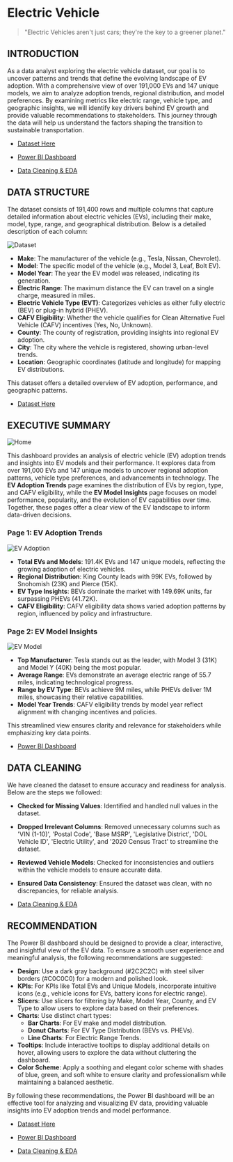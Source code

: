 # Electric Vehicle 

> "Electric Vehicles aren't just cars; they're the key to a greener planet."

## INTRODUCTION

As a data analyst exploring the electric vehicle dataset, our goal is to uncover patterns and trends that define the evolving landscape of EV adoption. With a comprehensive view of over 191,000 EVs and 147 unique models, we aim to analyze adoption trends, regional distribution, and model preferences. By examining metrics like electric range, vehicle type, and geographic insights, we will identify key drivers behind EV growth and provide valuable recommendations to stakeholders. This journey through the data will help us understand the factors shaping the transition to sustainable transportation.

- [Dataset Here](https://github.com/NishaChandila/Electric-Vehicle-EDA-/blob/main/Electric_Vehicle_Population_Data.csv)

- [Power BI Dashboard](https://github.com/NishaChandila/Electric-Vehicle-EDA-/blob/main/Electric-Vehicle-Dashboard.pdf)

- [Data Cleaning & EDA](https://github.com/NishaChandila/Electric-Vehicle-EDA-/blob/main/electric-vehicle-eda.ipynb)

## DATA STRUCTURE

The dataset consists of 191,400 rows and multiple columns that capture detailed information about electric vehicles (EVs), including their make, model, type, range, and geographical distribution. Below is a detailed description of each column:

![Dataset](https://github.com/NishaChandila/project-assets/blob/main/electric-dataset.PNG)

- **Make**: The manufacturer of the vehicle (e.g., Tesla, Nissan, Chevrolet).
- **Model**: The specific model of the vehicle (e.g., Model 3, Leaf, Bolt EV).
- **Model Year**: The year the EV model was released, indicating its generation.
- **Electric Range**: The maximum distance the EV can travel on a single charge, measured in miles.
- **Electric Vehicle Type (EVT)**: Categorizes vehicles as either fully electric (BEV) or plug-in hybrid (PHEV).
- **CAFV Eligibility**: Whether the vehicle qualifies for Clean Alternative Fuel Vehicle (CAFV) incentives (Yes, No, Unknown).
- **County**: The county of registration, providing insights into regional EV adoption.
- **City**: The city where the vehicle is registered, showing urban-level trends.
- **Location**: Geographic coordinates (latitude and longitude) for mapping EV distributions.

This dataset offers a detailed overview of EV adoption, performance, and geographic patterns.

- [Dataset Here](https://github.com/NishaChandila/Electric-Vehicle-EDA-/blob/main/Electric_Vehicle_Population_Data.csv)

## EXECUTIVE SUMMARY

![Home](https://github.com/NishaChandila/project-assets/blob/main/electric1.PNG)

This dashboard provides an analysis of electric vehicle (EV) adoption trends and insights into EV models and their performance. It explores data from over 191,000 EVs and 147 unique models to uncover regional adoption patterns, vehicle type preferences, and advancements in technology. The **EV Adoption Trends** page examines the distribution of EVs by region, type, and CAFV eligibility, while the **EV Model Insights** page focuses on model performance, popularity, and the evolution of EV capabilities over time. Together, these pages offer a clear view of the EV landscape to inform data-driven decisions.

### Page 1: EV Adoption Trends

![EV Adoption](https://github.com/NishaChandila/project-assets/blob/main/electric2.PNG)

- **Total EVs and Models**: 191.4K EVs and 147 unique models, reflecting the growing adoption of electric vehicles.
- **Regional Distribution**: King County leads with 99K EVs, followed by Snohomish (23K) and Pierce (15K).
- **EV Type Insights**: BEVs dominate the market with 149.69K units, far surpassing PHEVs (41.72K).
- **CAFV Eligibility**: CAFV eligibility data shows varied adoption patterns by region, influenced by policy and infrastructure.

### Page 2: EV Model Insights

![EV Model](https://github.com/NishaChandila/project-assets/blob/main/electric3.PNG)

- **Top Manufacturer**: Tesla stands out as the leader, with Model 3 (31K) and Model Y (40K) being the most popular.
- **Average Range**: EVs demonstrate an average electric range of 55.7 miles, indicating technological progress.
- **Range by EV Type**: BEVs achieve 9M miles, while PHEVs deliver 1M miles, showcasing their relative capabilities.
- **Model Year Trends**: CAFV eligibility trends by model year reflect alignment with changing incentives and policies.

This streamlined view ensures clarity and relevance for stakeholders while emphasizing key data points.

- [Power BI Dashboard](https://github.com/NishaChandila/Electric-Vehicle-EDA-/blob/main/Electric-Vehicle-Dashboard.pdf)

## DATA CLEANING

We have cleaned the dataset to ensure accuracy and readiness for analysis. Below are the steps we followed:

- **Checked for Missing Values**: Identified and handled null values in the dataset.
- **Dropped Irrelevant Columns**: Removed unnecessary columns such as 'VIN (1-10)', 'Postal Code', 'Base MSRP', 'Legislative District', 'DOL Vehicle ID', 'Electric Utility', and '2020 Census Tract' to streamline the dataset.
- **Reviewed Vehicle Models**: Checked for inconsistencies and outliers within the vehicle models to ensure accurate data.
- **Ensured Data Consistency**: Ensured the dataset was clean, with no discrepancies, for reliable analysis.

- [Data Cleaning & EDA](https://github.com/NishaChandila/Electric-Vehicle-EDA-/blob/main/electric-vehicle-eda.ipynb)

## RECOMMENDATION

The Power BI dashboard should be designed to provide a clear, interactive, and insightful view of the EV data. To ensure a smooth user experience and meaningful analysis, the following recommendations are suggested:

- **Design**: Use a dark gray background (#2C2C2C) with steel silver borders (#C0C0C0) for a modern and polished look.
- **KPIs**: For KPIs like Total EVs and Unique Models, incorporate intuitive icons (e.g., vehicle icons for EVs, battery icons for electric range).
- **Slicers**: Use slicers for filtering by Make, Model Year, County, and EV Type to allow users to explore data based on their preferences.
- **Charts**: Use distinct chart types:
  - **Bar Charts**: For EV make and model distribution.
  - **Donut Charts**: For EV Type Distribution (BEVs vs. PHEVs).
  - **Line Charts**: For Electric Range Trends.
- **Tooltips**: Include interactive tooltips to display additional details on hover, allowing users to explore the data without cluttering the dashboard.
- **Color Scheme**: Apply a soothing and elegant color scheme with shades of blue, green, and soft white to ensure clarity and professionalism while maintaining a balanced aesthetic.

By following these recommendations, the Power BI dashboard will be an effective tool for analyzing and visualizing EV data, providing valuable insights into EV adoption trends and model performance.

- [Dataset Here](https://github.com/NishaChandila/Electric-Vehicle-EDA-/blob/main/Electric_Vehicle_Population_Data.csv)

- [Power BI Dashboard](https://github.com/NishaChandila/Electric-Vehicle-EDA-/blob/main/Electric-Vehicle-Dashboard.pdf)

- [Data Cleaning & EDA](https://github.com/NishaChandila/Electric-Vehicle-EDA-/blob/main/electric-vehicle-eda.ipynb)
